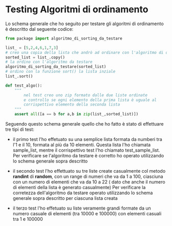# Testing Algoritmi di ordinamento

Lo schema generale che ho seguito per testare gli algoritmi di ordinamento è descritto dal seguente codice:

```python
from package import algoritmo_di_sorting_da_testare

list_ = [5,2,4,6,1,7,3]
# creo una copia della lista che andrò ad ordinare con l'algoritmo di ordinamento che voglio testare
sorted_list = list_.copy()
# la ordino con l'algoritmo da testare
algoritmo_di_sorting_da_testare(sorted_list)
# ordino con la funzione sort() la lista inziale
list_.sort()

def test_algo():
    """
        nel test creo uno zip formato dalle due liste ordinate
        e controllo se ogni elemento della prima lista è uguale al
        corrispettivo elemento della seconda lista
    """
    assert all([a == b for a,b in zip(list_,sorted_list)])
```

Seguendo questo schema generale quello che ho fatto è stato di effettuare tre tipi di test: 

- il primo test l'ho effetuato su una semplice lista formata da numberi tra l'1 e il 10, formata al più da 10 elementi. Questa lista l'ho chiamata sample_list, 
mentre il corrispettivo test l'ho chiamato test_sample_list. Per verificare se l'algoritmo da testare è corretto ho operato utilizzando lo schema generale sopra descritto

- il secondo test l'ho effettuato su tre liste create casualmente col metodo <b>randint</b> di <b>random</b>, con un range di numeri che va da 1 a 100, 
ciasciuna con un numero di elementi che va da 10 a 22 ( dato che anche il numero di elementi della lista è generato casualmente)
Per verificare la corretezza dell'algoritmo da testare operato utilizzando lo schema generale sopra descritto per ciascuna lista creata

- il terzo test l'ho effetuato su liste veramente grandi formate da un numero casuale di elementi (tra 10000 e 100000) con elementi casuali tra 1 e 100000